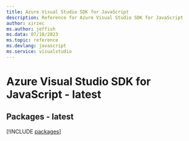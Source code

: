 ```yaml
---
title: Azure Visual Studio SDK for JavaScript
description: Reference for Azure Visual Studio SDK for JavaScript
author: xirzec
ms.author: jeffish
ms.data: 07/18/2023
ms.topic: reference
ms.devlang: javascript
ms.service: visualstudio
---
```

# Azure Visual Studio SDK for JavaScript - latest
## Packages - latest
[!INCLUDE [packages](visual-studio-index.md)]